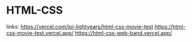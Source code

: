 # HTML-CSS
links:
https://vercel.com/joi-lightyears/html-css-movie-test
https://html-css-movie-test.vercel.app/
https://html-css-web-band.vercel.app/
